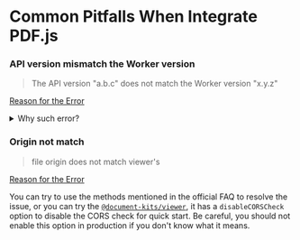 # Common Pitfalls When Integrate PDF.js

### API version mismatch the Worker version

> The API version "a.b.c" does not match the Worker version "x.y.z"

[Reason for the Error](https://github.com/mozilla/pdf.js/wiki/Frequently-Asked-Questions#reasons-for-the-error-the-api-version-abc-does-not-match-the-worker-version-xyz)

<details>
    <summary>Why such error?</summary>
<blockquote>
PDF.js use a web worker architecture for better rendering performance.

A typical web application has only one bundle result, but PDF.js has two bundles, one for the viewer, one for the worker.

The versions of the two bundles must match to work properly. If the versions mismatch, it may work sometimes, but
when it not, I think it's hard to figure such issues.

Although the explicit error may annoys developer at first, it do save your time from debugging such issues.

</blockquote>
</details>

### Origin not match

> file origin does not match viewer's

[Reason for the Error](https://github.com/mozilla/pdf.js/wiki/Frequently-Asked-Questions#can-i-load-a-pdf-from-another-server-cross-domain-request)

You can try to use the methods mentioned in the official FAQ to resolve the issue, or you can try the [`@document-kits/viewer`](https://priestch.github.io/document-viewer), it has
a `disableCORSCheck` option to disable the CORS check for quick start. Be careful, you should not enable this option in production if you don't know what it means.
